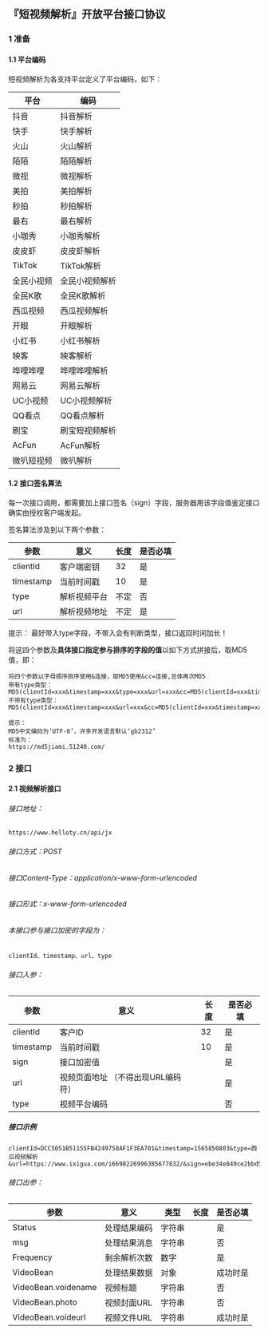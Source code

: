 ## 『短视频解析』开放平台接口协议


### 1 准备
#### 1.1 平台编码
短视频解析为各支持平台定义了平台编码，如下：

平台 | 编码
---|---
抖音| 抖音解析
快手| 快手解析
火山| 火山解析
陌陌| 陌陌解析
微视| 微视解析
美拍| 美拍解析
秒拍| 秒拍解析
最右| 最右解析
小咖秀| 小咖秀解析
皮皮虾| 皮皮虾解析
TikTok| TikTok解析
全民小视频| 全民小视频解析
全民K歌| 全民K歌解析
西瓜视频| 西瓜视频解析
开眼| 开眼解析
小红书| 小红书解析
映客| 映客解析
哗哩哗哩| 哗哩哗哩解析
网易云 | 网易云解析
UC小视频 | UC小视频解析
QQ看点 | QQ看点解析
刷宝 |刷宝短视频解析
AcFun |AcFun解析
微叭短视频 |微叭解析


#### 1.2 接口签名算法
每一次接口调用，都需要加上接口签名（sign）字段，服务器用该字段值鉴定接口确实由授权客户端发起。

签名算法涉及到以下两个参数：

参数|意义|长度|是否必填
---|---|---|---
clientId | 客户端密钥| 32 |是
timestamp | 当前时间戳 | 10 | 是
type | 解析视频平台 | 不定| 否
url | 解析视频地址 | 不定| 是

提示：
最好带入type字段，不带入会有判断类型，接口返回时间加长！

将这四个参数及**具体接口指定参与排序的字段的值**以如下方式拼接后，取MD5值，即：
```
将四个参数以字母顺序排序使用&连接，取MD5使用&cc=连接,总体再次MD5
带有type类型：
MD5(clientId=xxx&timestamp=xxx&type=xxx&url=xxx&cc=MD5(clientId=xxx&timestamp=xxx&type=xxx&url=xxx))
不带有type类型：
MD5(clientId=xxx&timestamp=xxx&url=xxx&cc=MD5(clientId=xxx&timestamp=xxx&url=xxx))

提示：
MD5中文编码为‘UTF-8’，许多开发语言默认‘gb2312’
标准为：
https://md5jiami.51240.com/
```


### 2 接口
#### 2.1 视频解析接口

###### 接口地址：
```
https://www.helloty.cn/api/jx
```

###### 接口方式：POST
###### 接口Content-Type：application/x-www-form-urlencoded
###### 接口形式：x-www-form-urlencoded

###### 本接口参与接口加密的字段为：
```
clientId、timestamp、url、type
```

###### 接口入参：

参数|意义|长度|是否必填
---|---|---|---
clientId|客户ID|32|是
timestamp|当前时间戳|10|是
sign|接口加密值||是
url | 视频页面地址 （不得出现URL编码符）||是
type | 视频平台编码||否

##### 接口示例
```
clientId=DCC5051B51155FB4249758AF1F3EA701&timestamp=1565850803&type=西瓜视频解析&url=https://www.ixigua.com/i6698226996385677832/&sign=ebe34e849ce2bbd545c6e3cec7071748
```

###### 接口出参：
参数|意义|类型|长度|是否必填
---|---|---|---|---
Status | 处理结果编码 | 字符串 | |是
msg | 处理结果消息 | 字符串| | 否
Frequency| 剩余解析次数| 数字 ||是
VideoBean | 处理结果数据 | 对象 | |成功时是
VideoBean.voidename| 视频标题 | 字符串| |否
VideoBean.photo| 视频封面URL| 字符串| |否
VideoBean.voideurl| 视频文件URL| 字符串| |成功时是

